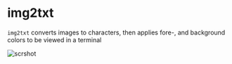 # img2txt

`img2txt` converts images to characters, then applies fore-, and background colors to be viewed in a terminal


![scrshot](https://i.imgur.com/XM2e4Rj.png)
